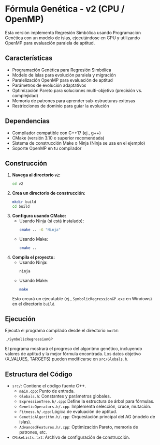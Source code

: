 # Fórmula Genética - v2 (CPU / OpenMP)

Esta versión implementa Regresión Simbólica usando Programación Genética con un modelo de islas, ejecutándose en CPU y utilizando OpenMP para evaluación paralela de aptitud.

## Características

*   Programación Genética para Regresión Simbólica
*   Modelo de Islas para evolución paralela y migración
*   Paralelización OpenMP para evaluación de aptitud
*   Parámetros de evolución adaptativos
*   Optimización Pareto para soluciones multi-objetivo (precisión vs. complejidad)
*   Memoria de patrones para aprender sub-estructuras exitosas
*   Restricciones de dominio para guiar la evolución

## Dependencias

*   Compilador compatible con C++17 (ej., g++)
*   CMake (versión 3.10 o superior recomendada)
*   Sistema de construcción Make o Ninja (Ninja se usa en el ejemplo)
*   Soporte OpenMP en tu compilador

## Construcción

1.  **Navega al directorio `v2`:**
    ```bash
    cd v2
    ```
2.  **Crea un directorio de construcción:**
    ```bash
    mkdir build
    cd build
    ```
3.  **Configura usando CMake:**
    *   Usando Ninja (si está instalado):
        ```bash
        cmake .. -G "Ninja"
        ```
    *   Usando Make:
        ```bash
        cmake ..
        ```
4.  **Compila el proyecto:**
    *   Usando Ninja:
        ```bash
        ninja
        ```
    *   Usando Make:
        ```bash
        make
        ```
    Esto creará un ejecutable (ej., `SymbolicRegressionGP.exe` en Windows) en el directorio `build`.

## Ejecución

Ejecuta el programa compilado desde el directorio `build`:

```bash
./SymbolicRegressionGP
```

El programa mostrará el progreso del algoritmo genético, incluyendo valores de aptitud y la mejor fórmula encontrada. Los datos objetivo (X_VALUES, TARGETS) pueden modificarse en `src/Globals.h`.

## Estructura del Código

*   `src/`: Contiene el código fuente C++.
    *   `main.cpp`: Punto de entrada.
    *   `Globals.h`: Constantes y parámetros globales.
    *   `ExpressionTree.h/.cpp`: Define la estructura de árbol para fórmulas.
    *   `GeneticOperators.h/.cpp`: Implementa selección, cruce, mutación.
    *   `Fitness.h/.cpp`: Lógica de evaluación de aptitud.
    *   `GeneticAlgorithm.h/.cpp`: Orquestación principal del AG (modelo de islas).
    *   `AdvancedFeatures.h/.cpp`: Optimización Pareto, memoria de patrones, etc.
*   `CMakeLists.txt`: Archivo de configuración de construcción.
